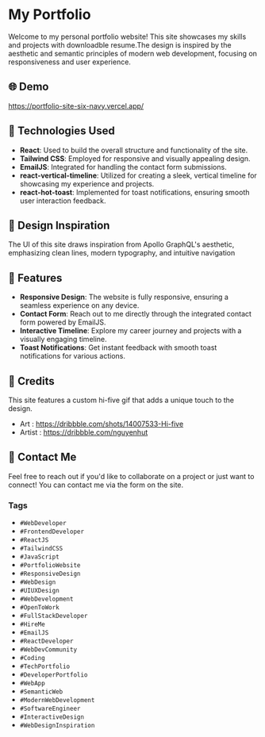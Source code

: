 # My Portfolio

Welcome to my personal portfolio website! This site showcases my skills and projects with downloadble resume.The design is inspired by the aesthetic and semantic principles of modern web development, focusing on responsiveness and user experience.


## 🌐 Demo

https://portfolio-site-six-navy.vercel.app/



## 🚀 Technologies Used

- **React**: Used to build the overall structure and functionality of the site.
- **Tailwind CSS**: Employed for responsive and visually appealing design.
- **EmailJS**: Integrated for handling the contact form submissions.
- **react-vertical-timeline**: Utilized for creating a sleek, vertical timeline for showcasing my experience and projects.
- **react-hot-toast**: Implemented for toast notifications, ensuring smooth user interaction feedback.

## 🎨 Design Inspiration

The UI of this site draws inspiration from Apollo GraphQL's aesthetic, emphasizing clean lines, modern typography, and intuitive navigation

## 📂 Features

- **Responsive Design**: The website is fully responsive, ensuring a seamless experience on any device.
- **Contact Form**: Reach out to me directly through the integrated contact form powered by EmailJS.
- **Interactive Timeline**: Explore my career journey and projects with a visually engaging timeline.
- **Toast Notifications**: Get instant feedback with smooth toast notifications for various actions.

## 📑 Credits

This site features a custom hi-five gif that adds a unique touch to the design.

- Art : https://dribbble.com/shots/14007533-Hi-five
- Artist : https://dribbble.com/nguyenhut

## 📧 Contact Me

Feel free to reach out if you'd like to collaborate on a project or just want to connect! You can contact me via the form on the site.

### Tags

- `#WebDeveloper`
- `#FrontendDeveloper`
- `#ReactJS`
- `#TailwindCSS`
- `#JavaScript`
- `#PortfolioWebsite`
- `#ResponsiveDesign`
- `#WebDesign`
- `#UIUXDesign`
- `#WebDevelopment`
- `#OpenToWork`
- `#FullStackDeveloper`
- `#HireMe`
- `#EmailJS`
- `#ReactDeveloper`
- `#WebDevCommunity`
- `#Coding`
- `#TechPortfolio`
- `#DeveloperPortfolio`
- `#WebApp`
- `#SemanticWeb`
- `#ModernWebDevelopment`
- `#SoftwareEngineer`
- `#InteractiveDesign`
- `#WebDesignInspiration`


